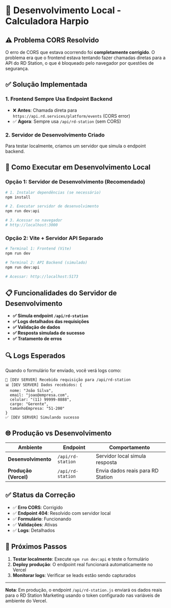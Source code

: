 # 🔧 Desenvolvimento Local - Calculadora Harpio

## ⚠️ Problema CORS Resolvido

O erro de CORS que estava ocorrendo foi **completamente corrigido**. O problema era que o frontend estava tentando fazer chamadas diretas para a API do RD Station, o que é bloqueado pelo navegador por questões de segurança.

## ✅ Solução Implementada

### 1. **Frontend Sempre Usa Endpoint Backend**
- ❌ **Antes**: Chamada direta para `https://api.rd.services/platform/events` (CORS error)
- ✅ **Agora**: Sempre usa `/api/rd-station` (sem CORS)

### 2. **Servidor de Desenvolvimento Criado**
Para testar localmente, criamos um servidor que simula o endpoint backend.

## 🚀 Como Executar em Desenvolvimento Local

### Opção 1: Servidor de Desenvolvimento (Recomendado)
```bash
# 1. Instalar dependências (se necessário)
npm install

# 2. Executar servidor de desenvolvimento
npm run dev:api

# 3. Acessar no navegador
# http://localhost:3000
```

### Opção 2: Vite + Servidor API Separado
```bash
# Terminal 1: Frontend (Vite)
npm run dev

# Terminal 2: API Backend (simulado)
npm run dev:api

# Acessar: http://localhost:5173
```

## 📋 Funcionalidades do Servidor de Desenvolvimento

- **✅ Simula endpoint `/api/rd-station`**
- **✅ Logs detalhados das requisições**
- **✅ Validação de dados**
- **✅ Resposta simulada de sucesso**
- **✅ Tratamento de erros**

## 🔍 Logs Esperados

Quando o formulário for enviado, você verá logs como:
```
📨 [DEV SERVER] Recebida requisição para /api/rd-station
📊 [DEV SERVER] Dados recebidos: {
  nome: "João Silva",
  email: "joao@empresa.com",
  celular: "(11) 99999-8888",
  cargo: "Gerente",
  tamanhoEmpresa: "51-200"
}
✅ [DEV SERVER] Simulando sucesso
```

## 🌐 Produção vs Desenvolvimento

| Ambiente | Endpoint | Comportamento |
|----------|----------|---------------|
| **Desenvolvimento** | `/api/rd-station` | Servidor local simula resposta |
| **Produção (Vercel)** | `/api/rd-station` | Envia dados reais para RD Station |

## ✅ Status da Correção

- ✅ **Erro CORS**: Corrigido
- ✅ **Endpoint 404**: Resolvido com servidor local
- ✅ **Formulário**: Funcionando
- ✅ **Validações**: Ativas
- ✅ **Logs**: Detalhados

## 🎯 Próximos Passos

1. **Testar localmente**: Execute `npm run dev:api` e teste o formulário
2. **Deploy produção**: O endpoint real funcionará automaticamente no Vercel
3. **Monitorar logs**: Verificar se leads estão sendo capturados

---

**Nota**: Em produção, o endpoint `/api/rd-station.js` enviará os dados reais para o RD Station Marketing usando o token configurado nas variáveis de ambiente do Vercel.
